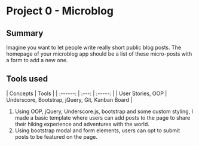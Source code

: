 # Project 0 - Microblog

## Summary

Imagine you want to let people write really short public blog posts. The homepage of your microblog app should be a list of these micro-posts with a form to add a new one.

## Tools used

| Concepts | Tools |
| :------: | :---: | :-----: |
| User Stories, OOP | Underscore, Bootstrap, jQuery, Git, Kanban Board |

1. Using OOP, jQuery, Underscore.js, bootstrap and some custom styling, I made a basic template where users can add posts to the page to share their hiking experience and adventures with the world. 
2. Using bootstrap modal and form elements, users can opt to submit posts to be featured on the page.




